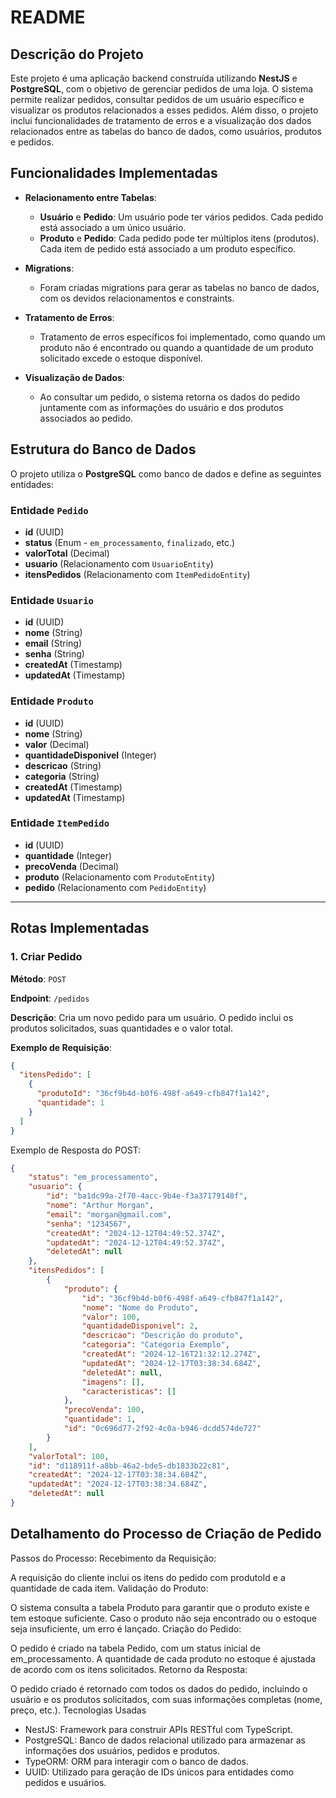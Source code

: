 # README

## Descrição do Projeto

Este projeto é uma aplicação backend construída utilizando **NestJS** e **PostgreSQL**, com o objetivo de gerenciar pedidos de uma loja. O sistema permite realizar pedidos, consultar pedidos de um usuário específico e visualizar os produtos relacionados a esses pedidos. Além disso, o projeto inclui funcionalidades de tratamento de erros e a visualização dos dados relacionados entre as tabelas do banco de dados, como usuários, produtos e pedidos.

## Funcionalidades Implementadas

- **Relacionamento entre Tabelas**: 
  - **Usuário** e **Pedido**: Um usuário pode ter vários pedidos. Cada pedido está associado a um único usuário.
  - **Produto** e **Pedido**: Cada pedido pode ter múltiplos itens (produtos). Cada item de pedido está associado a um produto específico.
  
- **Migrations**: 
  - Foram criadas migrations para gerar as tabelas no banco de dados, com os devidos relacionamentos e constraints.
  
- **Tratamento de Erros**: 
  - Tratamento de erros específicos foi implementado, como quando um produto não é encontrado ou quando a quantidade de um produto solicitado excede o estoque disponível.
  
- **Visualização de Dados**: 
  - Ao consultar um pedido, o sistema retorna os dados do pedido juntamente com as informações do usuário e dos produtos associados ao pedido.
  
## Estrutura do Banco de Dados

O projeto utiliza o **PostgreSQL** como banco de dados e define as seguintes entidades:

### Entidade `Pedido`
- **id** (UUID)
- **status** (Enum - `em_processamento`, `finalizado`, etc.)
- **valorTotal** (Decimal)
- **usuario** (Relacionamento com `UsuarioEntity`)
- **itensPedidos** (Relacionamento com `ItemPedidoEntity`)

### Entidade `Usuario`
- **id** (UUID)
- **nome** (String)
- **email** (String)
- **senha** (String)
- **createdAt** (Timestamp)
- **updatedAt** (Timestamp)

### Entidade `Produto`
- **id** (UUID)
- **nome** (String)
- **valor** (Decimal)
- **quantidadeDisponivel** (Integer)
- **descricao** (String)
- **categoria** (String)
- **createdAt** (Timestamp)
- **updatedAt** (Timestamp)

### Entidade `ItemPedido`
- **id** (UUID)
- **quantidade** (Integer)
- **precoVenda** (Decimal)
- **produto** (Relacionamento com `ProdutoEntity`)
- **pedido** (Relacionamento com `PedidoEntity`)

---

## Rotas Implementadas

### 1. Criar Pedido

**Método**: `POST`

**Endpoint**: `/pedidos`

**Descrição**: Cria um novo pedido para um usuário. O pedido inclui os produtos solicitados, suas quantidades e o valor total.

**Exemplo de Requisição**:
```json
{
  "itensPedido": [
    {
      "produtoId": "36cf9b4d-b0f6-498f-a649-cfb847f1a142",
      "quantidade": 1
    }
  ]
}
```

Exemplo de Resposta do POST:
```json
{
	"status": "em_processamento",
	"usuario": {
		"id": "ba1dc99a-2f70-4acc-9b4e-f3a37179148f",
		"nome": "Arthur Morgan",
		"email": "morgan@gmail.com",
		"senha": "1234567",
		"createdAt": "2024-12-12T04:49:52.374Z",
		"updatedAt": "2024-12-12T04:49:52.374Z",
		"deletedAt": null
	},
	"itensPedidos": [
		{
			"produto": {
				"id": "36cf9b4d-b0f6-498f-a649-cfb847f1a142",
				"nome": "Nome do Produto",
				"valor": 100,
				"quantidadeDisponivel": 2,
				"descricao": "Descrição do produto",
				"categoria": "Categoria Exemplo",
				"createdAt": "2024-12-16T21:32:12.274Z",
				"updatedAt": "2024-12-17T03:38:34.684Z",
				"deletedAt": null,
				"imagens": [],
				"caracteristicas": []
			},
			"precoVenda": 100,
			"quantidade": 1,
			"id": "0c696d77-2f92-4c0a-b946-dcdd574de727"
		}
	],
	"valorTotal": 100,
	"id": "d118911f-a8bb-46a2-bde5-db1833b22c81",
	"createdAt": "2024-12-17T03:38:34.684Z",
	"updatedAt": "2024-12-17T03:38:34.684Z",
	"deletedAt": null
}

```

## Detalhamento do Processo de Criação de Pedido
Passos do Processo:
Recebimento da Requisição:

A requisição do cliente inclui os itens do pedido com produtoId e a quantidade de cada item.
Validação do Produto:

O sistema consulta a tabela Produto para garantir que o produto existe e tem estoque suficiente.
Caso o produto não seja encontrado ou o estoque seja insuficiente, um erro é lançado.
Criação do Pedido:

O pedido é criado na tabela Pedido, com um status inicial de em_processamento.
A quantidade de cada produto no estoque é ajustada de acordo com os itens solicitados.
Retorno da Resposta:

O pedido criado é retornado com todos os dados do pedido, incluindo o usuário e os produtos solicitados, com suas informações completas (nome, preço, etc.).
Tecnologias Usadas
- NestJS: Framework para construir APIs RESTful com TypeScript.
- PostgreSQL: Banco de dados relacional utilizado para armazenar as informações dos usuários, pedidos e produtos.
- TypeORM: ORM para interagir com o banco de dados.
- UUID: Utilizado para geração de IDs únicos para entidades como pedidos e usuários.


